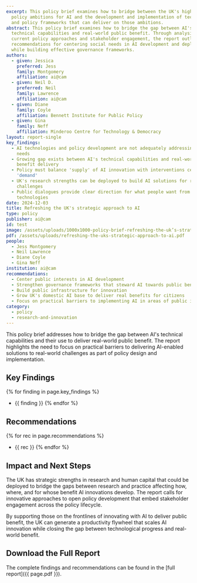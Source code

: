 ```yaml
---
excerpt: This policy brief examines how to bridge between the UK's high-level
  policy ambitions for AI and the development and implementation of technologies
  and policy frameworks that can deliver on those ambitions.
abstract: This policy brief examines how to bridge the gap between AI's
  technical capabilities and real-world public benefit. Through analysis of
  current policy approaches and stakeholder engagement, the report outlines
  recommendations for centering social needs in AI development and deployment
  while building effective governance frameworks.
authors:
  - given: Jessica
    preferred: Jess
    family: Montgomery
    affiliation: ai@cam
  - given: Neil D.
    preferred: Neil
    family: Lawrence
    affiliation: ai@cam
  - given: Diane
    family: Coyle
    affiliation: Bennett Institute for Public Policy
  - given: Gina
    family: Neff
    affiliation: Minderoo Centre for Technology & Democracy
layout: report-single
key_findings:
  - AI technologies and policy development are not adequately addressing social
    needs
  - Growing gap exists between AI's technical capabilities and real-world
    benefit delivery
  - Policy must balance 'supply' of AI innovation with interventions centered on
    'demand'
  - UK's research strengths can be deployed to build AI solutions for real-world
    challenges
  - Public dialogues provide clear direction for what people want from AI
    technologies
date: 2024-12-03
title: Refreshing the UK's strategic approach to AI
type: policy
publisher: ai@cam
id: test
image: /assets/uploads/1000x1000-policy-brief-refreshing-the-uk’s-strategic-approach-to-ai-.png
pdf: /assets/uploads/refreshing-the-uks-strategic-approach-to-ai.pdf
people:
  - Jess Montgomery
  - Neil Lawrence
  - Diane Coyle
  - Gina Neff
institution: ai@cam
recommendations:
  - Center public interests in AI development
  - Strengthen governance frameworks that steward AI towards public benefit
  - Build public infrastructure for innovation
  - Grow UK's domestic AI base to deliver real benefits for citizens
  - Focus on practical barriers to implementing AI in areas of public interest
category:
  - policy
  - research-and-innovation
---
```


This policy brief addresses how to bridge the gap between AI's technical capabilities and their use to deliver real-world public benefit. The report highlights the need to focus on practical barriers to delivering AI-enabled solutions to real-world challenges as part of policy design and implementation.

## Key Findings

{% for finding in page.key_findings %}
- {{ finding }}
{% endfor %}

## Recommendations

{% for rec in page.recommendations %}
- {{ rec }}
{% endfor %}

## Impact and Next Steps

The UK has strategic strengths in research and human capital that could be deployed to bridge the gaps between research and practice affecting how, where, and for whose benefit AI innovations develop. The report calls for innovative approaches to open policy development that embed stakeholder engagement across the policy lifecycle.

By supporting those on the frontlines of innovating with AI to deliver public benefit, the UK can generate a productivity flywheel that scales AI innovation while closing the gap between technological progress and real-world benefit.

## Download the Full Report

The complete findings and recommendations can be found in the [full report]({{ page.pdf }}). 